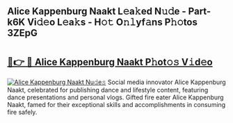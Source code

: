 ## Alice Kappenburg Naakt L𝚎a𝚔ed N𝚞𝚍e - Part-k6K Vi𝚍𝚎o L𝚎a𝚔s - H𝚘𝚝 O𝚗𝚕yf𝚊ns P𝚑𝚘tos 3ZEpG

# <h2><a href="http://kf9ysy.oniu.top/?m=Alice+Kappenburg+Naakt">🔗👉 🔴 Alice Kappenburg Naakt P𝚑ot𝚘𝚜 V𝚒d𝚎o</a></h2>

[![Alice Kappenburg Naakt Nu𝚍e𝚜](https://i.imgur.com/0qMVB7G.gif)](http://kf9ysy.oniu.top/?m=Alice+Kappenburg+Naakt)
Social media innovator Alice Kappenburg Naakt, celebrated for publishing dance and lifestyle content, featuring dance presentations and personal vlogs. Gifted fire eater Alice Kappenburg Naakt, famed for their exceptional skills and accomplishments in consuming fire safely.  
